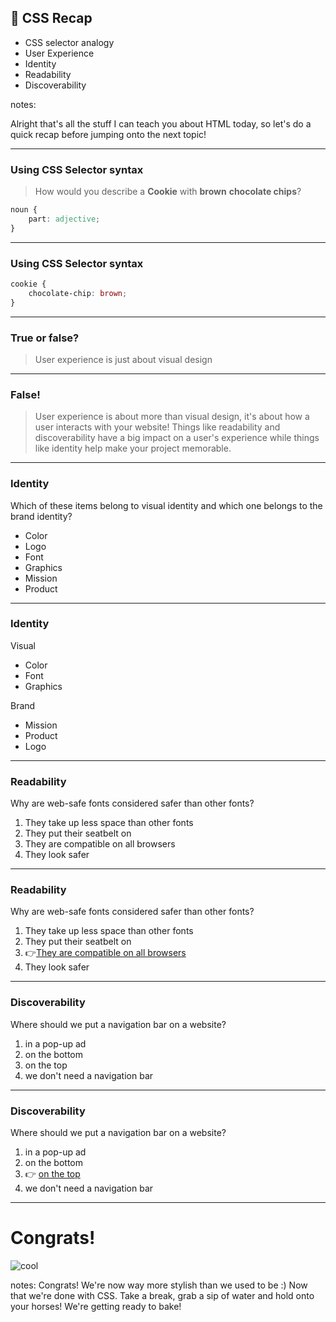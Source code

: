 ## 📍 CSS Recap

- CSS selector analogy
- User Experience
- Identity
- Readability
- Discoverability

notes:

Alright that's all the stuff I can teach you about HTML today, so let's do a quick recap before jumping onto the next topic!

---

### Using CSS Selector syntax

> How would you describe a **Cookie** with **brown** **chocolate chips**?

```css
noun {
	part: adjective;
}
```

---
### Using CSS Selector syntax

```css
cookie {
	chocolate-chip: brown;
}
```

---
### True or false?

> User experience is just about visual design

---

### False!

> User experience is about more than visual design, it's about how a user interacts with your website! Things like readability and discoverability have a big impact on a user's experience while things like identity help make your project memorable.

---

### Identity

Which of these items belong to visual identity and which one belongs to the brand identity?

- Color
- Logo
- Font
- Graphics
- Mission
- Product

---
### Identity

Visual
- Color
- Font
- Graphics

Brand
- Mission
- Product
- Logo

---
### Readability

Why are web-safe fonts considered safer than other fonts?

1. They take up less space than other fonts
2. They put their seatbelt on
3. They are compatible on all browsers
4. They look safer

---
### Readability

Why are web-safe fonts considered safer than other fonts?

1. They take up less space than other fonts
2. They put their seatbelt on
3. 👉[They are compatible on all browsers]()
4. They look safer

---

### Discoverability

Where should we put a navigation bar on a website?

1. in a pop-up ad
2. on the bottom
3. on the top
4. we don't need a navigation bar

---
### Discoverability

Where should we put a navigation bar on a website?

1. in a pop-up ad
2. on the bottom
3. 👉 [on the top]()
4. we don't need a navigation bar

---

# Congrats!

![cool](https://media.giphy.com/media/JUqiFbumTAPYIeM8yJ/giphy.gif)

notes:
Congrats! We're now way more stylish than we used to be :)
Now that we're done with CSS. Take a break, grab a sip of water and hold onto your horses! We're getting ready to bake!